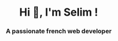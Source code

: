 <h1 align="center">Hi 👋, I'm Selim !</h1>
<h3 align="center">A passionate french web developer</h3>
